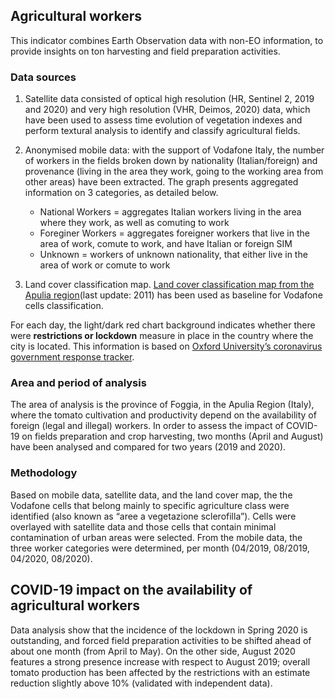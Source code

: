## Agricultural workers

This indicator combines Earth Observation data with non-EO information, to provide insights on ton harvesting and field preparation activities.

### Data sources

1. Satellite data consisted of optical high resolution (HR, Sentinel 2, 2019 and 2020) and very high resolution (VHR, Deimos, 2020) data, which have been used to assess time evolution of vegetation indexes and perform textural analysis to identify and classify agricultural fields.
2. Anonymised mobile data: with the support of Vodafone Italy, the number of workers in the fields broken down by nationality (Italian/foreign) and provenance (living in the area they work, going to the working area from other areas) have been extracted. The graph presents aggregated information on 3 categories, as detailed below. 
      - National Workers = aggregates Italian workers living in the area where they work, as well as comuting to work
      - Foreginer Workers = aggregates foreigner workers that live in the area of work, comute to work, and have Italian or foreign SIM
      - Unknown = workers of unknown nationality, that either live in the area of work or comute to work

3. Land cover classification map. [Land cover classification map from the Apulia region](http://www.sit.puglia.it/portal/portale_cartografie_tecniche_tematiche/Download/Cartografie)(last update: 2011) has been used as baseline for Vodafone cells classification.

For each day, the light/dark red chart background indicates whether there were **restrictions or lockdown** measure in place in the country where the city is located. This information is based on [Oxford University’s coronavirus government response tracker](https://covidtracker.bsg.ox.ac.uk/). 

### Area and period of analysis

The area of analysis is the province of Foggia, in the Apulia Region (Italy), where the tomato cultivation and productivity depend on the availability of foreign (legal and illegal) workers. In order to assess the impact of COVID-19 on fields preparation and crop harvesting, two months (April and August) have been analysed and compared for two years (2019 and 2020).

### Methodology

Based on mobile data, satellite data, and the land cover map, the the Vodafone cells that belong mainly to specific agriculture class were identified (also known as “aree a vegetazione sclerofilla”). Cells were overlayed with satellite data and those cells that contain minimal contamination of urban areas were selected. From the mobile data, the three worker categories were determined, per month (04/2019, 08/2019, 04/2020, 08/2020). 

## COVID-19 impact on the availability of agricultural workers
Data analysis show that the incidence of the lockdown in Spring 2020 is outstanding, and forced field preparation activities to be shifted ahead of about one month (from April to May). On the other side, August 2020 features a strong presence increase with respect to August 2019; overall tomato production has been affected by the restrictions with an estimate reduction slightly above 10% (validated with independent data).
